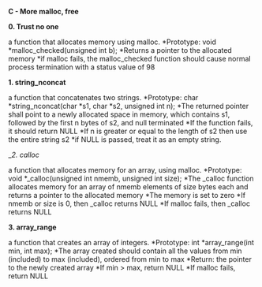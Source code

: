 __C - More malloc, free__

__0. Trust no one__

 a function that allocates memory using malloc.
 *Prototype: void *malloc_checked(unsigned int b);
 *Returns a pointer to the allocated memory
 *if malloc fails, the malloc_checked function should cause normal process termination with a status value of 98

__1. string_nconcat__

 a function that concatenates two strings.
 *Prototype: char *string_nconcat(char *s1, char *s2, unsigned int n);
 *The returned pointer shall point to a newly allocated space in memory, which contains s1,
  followed by the first n bytes of s2, and null terminated
 *If the function fails, it should return NULL
 *If n is greater or equal to the length of s2 then use the entire string s2
 *if NULL is passed, treat it as an empty string.

__2. _calloc__

 a function that allocates memory for an array, using malloc.
 *Prototype: void *_calloc(unsigned int nmemb, unsigned int size);
 *The _calloc function allocates memory for an array of nmemb elements
  of size bytes each and returns a pointer to the allocated memory
 *The memory is set to zero
 *If nmemb or size is 0, then _calloc returns NULL
 *If malloc fails, then _calloc returns NULL

__3. array_range__

 a function that creates an array of integers.
 *Prototype: int *array_range(int min, int max);
 *The array created should contain all the values from
  min (included) to max (included), ordered from min to max
 *Return: the pointer to the newly created array
 *If min > max, return NULL
 *If malloc fails, return NULL
